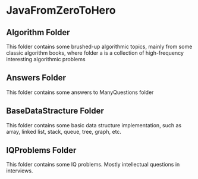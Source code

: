 # JavaFromZeroToHero



## Algorithm Folder


This folder contains some brushed-up algorithmic topics, mainly from some classic algorithm books, where folder a is a collection of high-frequency interesting algorithmic problems



## Answers Folder

This folder contains some answers to ManyQuestions folder


## BaseDataStracture Folder

This folder contains some basic data structure implementation, such as array, linked list, stack, queue, tree, graph, etc.


## IQProblems Folder

This folder contains some IQ problems. Mostly intellectual questions in interviews.